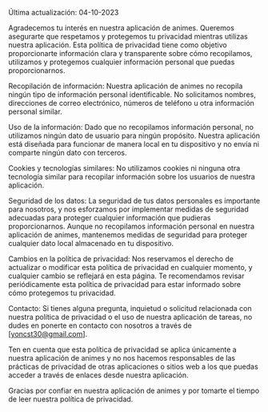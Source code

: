Última actualización: 04-10-2023

Agradecemos tu interés en nuestra aplicación de animes. Queremos asegurarte que respetamos y
protegemos tu privacidad mientras utilizas nuestra aplicación. Esta política de privacidad tiene como
objetivo proporcionarte información clara y transparente sobre cómo recopilamos, utilizamos y
protegemos cualquier información personal que puedas proporcionarnos.

Recopilación de información:
Nuestra aplicación de animes no recopila ningún tipo de información personal identificable. No
solicitamos nombres, direcciones de correo electrónico, números de teléfono u otra información
personal similar.

Uso de la información:
Dado que no recopilamos información personal, no utilizamos ningún dato de usuario para ningún
propósito. Nuestra aplicación está diseñada para funcionar de manera local en tu dispositivo y no envía
ni comparte ningún dato con terceros.

Cookies y tecnologías similares:
No utilizamos cookies ni ninguna otra tecnología similar para recopilar información sobre los usuarios
de nuestra aplicación.

Seguridad de los datos:
La seguridad de tus datos personales es importante para nosotros, y nos esforzamos por implementar
medidas de seguridad adecuadas para proteger cualquier información que pudieras proporcionarnos.
Aunque no recopilamos información personal en nuestra aplicación de animes, mantenemos medidas de
seguridad para proteger cualquier dato local almacenado en tu dispositivo.

Cambios en la política de privacidad:
Nos reservamos el derecho de actualizar o modificar esta política de privacidad en cualquier momento,
y cualquier cambio se reflejará en esta página. Te recomendamos revisar periódicamente esta política
de privacidad para estar informado sobre cómo protegemos tu privacidad.

Contacto:
Si tienes alguna pregunta, inquietud o solicitud relacionada con nuestra política de privacidad o el uso
de nuestra aplicación de tareas, no dudes en ponerte en contacto con nosotros a través de [yoncst30@gmail.com].

Ten en cuenta que esta política de privacidad se aplica únicamente a nuestra aplicación de animes y no
nos hacemos responsables de las prácticas de privacidad de otras aplicaciones o sitios web a los que
puedas acceder a través de enlaces desde nuestra aplicación.

Gracias por confiar en nuestra aplicación de animes y por tomarte el tiempo de leer nuestra política de
privacidad.
